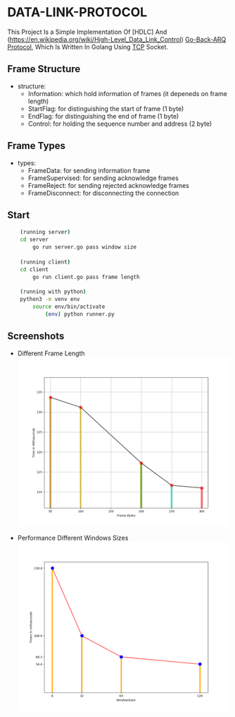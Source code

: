 # DATA-LINK-PROTOCOL
This Project Is a Simple Implementation Of [HDLC] And (https://en.wikipedia.org/wiki/High-Level_Data_Link_Control) [Go-Back-ARQ Protocol](https://en.wikipedia.org/wiki/Go-Back-N_ARQ), Which Is Written In Golang Using [TCP](https://golang.org/pkg/net) Socket.

## Frame Structure
* structure:
    - Information: which hold information of frames (it depeneds on frame length)
    - StartFlag: for distinguishing the start of frame (1 byte)
    - EndFlag: for distinguishing the end of frame (1 byte)
    - Control: for holding the sequence number and address (2 byte)

## Frame Types
* types:
    - FrameData: for sending information frame
    - FrameSupervised: for sending acknowledge frames
    - FrameReject: for sending rejected acknowledge frames
    - FrameDisconnect: for disconnecting the connection

## Start
```bash 
    (running server)
    cd server
        go run server.go pass window size
    
    (running client)
    cd client
        go run client.go pass frame length
    
    (running with python)
    python3 -m venv env
        source env/bin/activate 
            (env) python runner.py
```

## Screenshots
* Different Frame Length
    ![Frame Length](./screen_shots/DifferentBytesGoBack.png "Frame Length")

* Performance Different Windows Sizes
    ![Frame Length](./screen_shots/windows_size.png "Frame Length")
